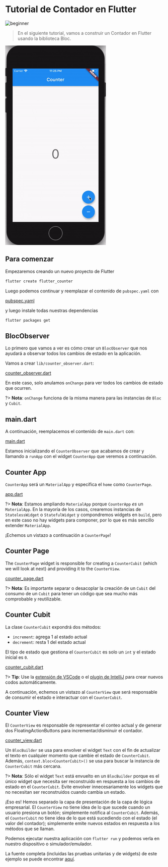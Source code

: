 # Tutorial de Contador en Flutter

![beginner](https://img.shields.io/badge/nivel-princiante-green.svg)

> En el siguiente tutorial, vamos a construir un Contador en Flutter usando la biblioteca Bloc.

![demo](../assets/gifs/flutter_counter.gif)

## Para comenzar

Empezaremos creando un nuevo proyecto de Flutter

```sh
flutter create flutter_counter
```

Luego podemos continuar y reemplazar el contenido de `pubspec.yaml` con

[pubspec.yaml](https://raw.githubusercontent.com/felangel/bloc/master/examples/flutter_counter/pubspec.yaml ':include')

y luego instale todas nuestras dependencias

```sh
flutter packages get
```

## BlocObserver

Lo primero que vamos a ver es cómo crear un `BlocObserver` que nos ayudará a observar todos los cambios de estado en la aplicación.

Vamos a crear `lib/counter_observer.dart`:

[counter_observer.dart](https://raw.githubusercontent.com/felangel/bloc/master/examples/flutter_counter/lib/counter_observer.dart ':include')

En este caso, solo anulamos `onChange` para ver todos los cambios de estado que ocurren.

?> **Nota**: `onChange` funciona de la misma manera para las instancias de `Bloc` y `Cubit`.

## main.dart

A continuación, reemplacemos el contenido de `main.dart` con:

[main.dart](https://raw.githubusercontent.com/felangel/bloc/master/examples/flutter_counter/lib/main.dart ':include')

Estamos inicializando el `CounterObserver` que acabamos de crear y llamando a `runApp` con el widget `CounterApp` que veremos a continuación.

## Counter App

`CounterApp` será un `MaterialApp` y específica el `home` como `CounterPage`.

[app.dart](https://raw.githubusercontent.com/felangel/bloc/master/examples/flutter_counter/lib/app.dart ':include')

?> **Nota**: Estamos ampliando `MaterialApp` porque `CounterApp` _es_ un `MaterialApp`. En la mayoría de los casos, crearemos instancias de `StatelessWidget` o `StatefulWidget` y compondremos widgets en `build`, pero en este caso no hay widgets para componer, por lo que es más sencillo extender `MaterialApp`.

¡Echemos un vistazo a continuación a `CounterPage`!

## Counter Page

The `CounterPage` widget is responsible for creating a `CounterCubit` (which we will look at next) and providing it to the `CounterView`.

[counter_page.dart](https://raw.githubusercontent.com/felangel/bloc/master/examples/flutter_counter/lib/counter/view/counter_page.dart ':include')

?> **Nota**: Es importante separar o desacoplar la creación de un `Cubit` del consumo de un `Cubit` para tener un código que sea mucho más comprobable y reutilizable.

## Counter Cubit

La clase `CounterCubit` expondrá dos métodos:

- `increment`: agrega 1 al estado actual
- `decrement`: resta 1 del estado actual

El tipo de estado que gestiona el `CounterCubit` es solo un `int` y el estado inicial es `0`.

[counter_cubit.dart](https://raw.githubusercontent.com/felangel/bloc/master/examples/flutter_counter/lib/counter/cubit/counter_cubit.dart ':include')

?> **Tip**: Use la [extensión de VSCode](https://marketplace.visualstudio.com/items?itemName=FelixAngelov.bloc) o el [plugin de IntelliJ](https://plugins.jetbrains.com/plugin/12129-bloc) para crear nuevos codos automáticamente.

A continuación, echemos un vistazo al `CounterView` que será responsable de consumir el estado e interactuar con el `CounterCubit`.

## Counter View

El `CounterView` es responsable de representar el conteo actual y de generar dos FloatingActionButtons para incrementar/disminuir el contador.

[counter_view.dart](https://raw.githubusercontent.com/felangel/bloc/master/examples/flutter_counter/lib/counter/view/counter_view.dart ':include')

Un `BlocBuilder` se usa para envolver el widget `Text` con el fin de actualizar el texto en cualquier momento que cambie el estado de `CounterCubit`. Además, `context.bloc<CounterCubit>()` se usa para buscar la instancia de `CounterCubit` más cercana.

?> **Nota**: Sólo el widget `Text` está envuelto en un `BlocBuilder` porque es el único widget que necesita ser reconstruido en respuesta a los cambios de estado en el `CounterCubit`. Evite envolver innecesariamente los widgets que no necesitan ser reconstruidos cuando cambia un estado.

¡Eso es! Hemos separado la capa de presentación de la capa de lógica empresarial. El `CounterView` no tiene idea de lo que sucede cuando un usuario presiona un botón; simplemente notifica al `CounterCubit`. Además, el `CounterCubit` no tiene idea de lo que está sucediendo con el estado (el valor del contador); simplemente emite nuevos estados en respuesta a los métodos que se llaman.

Podemos ejecutar nuestra aplicación con `flutter run` y podemos verla en nuestro dispositivo o simulador/emulador.

La fuente completa (incluidas las pruebas unitarias y de widgets) de este ejemplo se puede encontrar [aquí](https://github.com/felangel/Bloc/tree/master/examples/flutter_counter).

